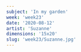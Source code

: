 ```yaml
---
subject: 'In my garden'
week: 'week23'
date: '2020-08-12'
artist: 'Suzanne'
dimensions: '15x20'
slug: 'week23/Suzanne.jpg'
---
```

